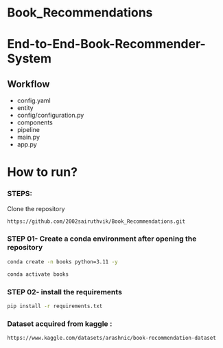 # Book_Recommendations

# End-to-End-Book-Recommender-System

## Workflow

- config.yaml
- entity
- config/configuration.py
- components
- pipeline
- main.py
- app.py


# How to run?
### STEPS:

Clone the repository

```bash
https://github.com/2002sairuthvik/Book_Recommendations.git
```
### STEP 01- Create a conda environment after opening the repository

```bash
conda create -n books python=3.11 -y
```

```bash
conda activate books
```


### STEP 02- install the requirements
```bash
pip install -r requirements.txt
```


### Dataset acquired from kaggle : 
```bash
https://www.kaggle.com/datasets/arashnic/book-recommendation-dataset
```